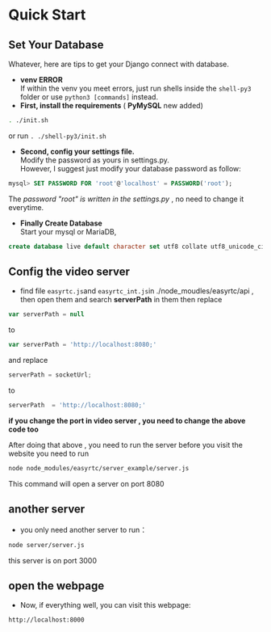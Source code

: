 # Quick Start

## Set Your Database

Whatever, here are tips to get your Django connect with database.

- **venv ERROR**  
If within the venv you meet errors, just run shells inside the ```shell-py3``` folder or use ```python3 [commands]``` instead.
- **First, install the requirements** ( **PyMySQL** new added)
```bash
. ./init.sh
```
or run ```. ./shell-py3/init.sh```

- **Second, config your settings file.**  
Modify the password as yours in settings.py.  
However, I suggest just modify your database password as follow:
```sql
mysql> SET PASSWORD FOR 'root'@'localhost' = PASSWORD('root');
```
The *password "root" is written in the settings.py* , no need to change it everytime.

- **Finally Create Database**  
Start your mysql or MariaDB, 
```sql
create database live default character set utf8 collate utf8_unicode_ci; 
```

## Config the video server
 - find file ```easyrtc.js```and ```easyrtc_int.js```in ./node_moudles/easyrtc/api , then open them and search **serverPath** in them 
then replace 
```javascript
var serverPath = null
```
to
```javascript
var serverPath = 'http://localhost:8080;'
```
and
replace
```javascript
serverPath = socketUrl;
```
to
```javascript
serverPath  = 'http://localhost:8080;'
```
 **if you change the port in video server , you need to change the above code too**  

 After doing that above , you need to run the server before you visit the website
you need to run
```bash
node node_modules/easyrtc/server_example/server.js 
```
This command will open a server on port 8080

## another server
 - you only need another server to run：
 ```bash
 node server/server.js
 ```
 this server is on port 3000
 
## open the webpage
 - Now, if everything well, you can visit this webpage:
```
http://localhost:8000
```